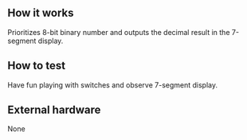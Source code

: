 <!---

This file is used to generate your project datasheet. Please fill in the information below and delete any unused
sections.

You can also include images in this folder and reference them in the markdown. Each image must be less than
512 kb in size, and the combined size of all images must be less than 1 MB.
-->

## How it works

Prioritizes 8-bit binary number and outputs the decimal result in the 7-segment display.

## How to test

Have fun playing with switches and observe 7-segment display.

## External hardware

None
